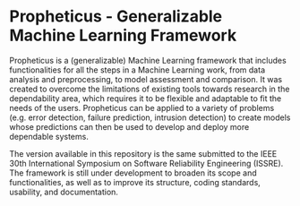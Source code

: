 # Propheticus - Generalizable Machine Learning Framework

Propheticus is a (generalizable) Machine Learning framework that includes functionalities for all the steps in a Machine Learning work, from data analysis and preprocessing, to model assessment and comparison. It was created to overcome the limitations of existing tools towards research in the dependability area, which requires it to be flexible and adaptable to fit the needs of the users. Propheticus can be applied to a variety of problems (e.g. error detection, failure prediction, intrusion detection) to create models whose predictions can then be used to develop and deploy more dependable systems.

The version available in this repository is the same submitted to the IEEE 30th International Symposium on Software Reliability Engineering (ISSRE). The framework is still under development to broaden its scope and functionalities, as well as to improve its structure, coding standards, usability, and documentation.
